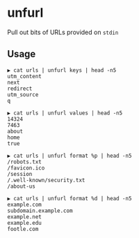 # unfurl

Pull out bits of URLs provided on `stdin`

## Usage

```
▶ cat urls | unfurl keys | head -n5
utm_content
next
redirect
utm_source
q
```

```
▶ cat urls | unfurl values | head -n5
14324
7463
about
home
true
```

```
▶ cat urls | unfurl format %p | head -n5
/robots.txt
/favicon.ico
/session
/.well-known/security.txt
/about-us
```

```
▶ cat urls | unfurl format %d | head -n5
example.com
subdomain.example.com
example.net
example.edu
footle.com
```


